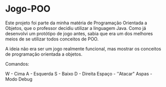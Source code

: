 # Jogo-POO
Este projeto foi parte da minha matéria de Programação Orientada a Objetos, que o professor decidiu utilizar a linguagem Java. Como já desenvolvi um protótipo de jogo antes, sabia que era um dos melhores meios de se utilizar todos conceitos de POO.

A ideia não era ser um jogo realmente funcional, mas mostrar os conceitos de programação orientada a objetos.

Comandos:

W - Cima
A - Esquerda
S - Baixo
D - Direita
Espaço - ''Atacar"
Aspas - Modo Debug
